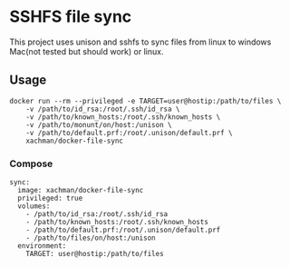 # SSHFS file sync

This project uses unison and sshfs to sync files from linux to windows Mac(not tested but should work) or linux.  


## Usage

~~~
docker run --rm --privileged -e TARGET=user@hostip:/path/to/files \
    -v /path/to/id_rsa:/root/.ssh/id_rsa \
    -v /path/to/known_hosts:/root/.ssh/known_hosts \
    -v /path/to/monunt/on/host:/unison \
    -v /path/to/default.prf:/root/.unison/default.prf \ 
    xachman/docker-file-sync
~~~
### Compose
~~~
sync:
  image: xachman/docker-file-sync
  privileged: true
  volumes:
    - /path/to/id_rsa:/root/.ssh/id_rsa
    - /path/to/known_hosts:/root/.ssh/known_hosts
    - /path/to/default.prf:/root/.unison/default.prf
    - /path/to/files/on/host:/unison
  environment:
    TARGET: user@hostip:/path/to/files
~~~

